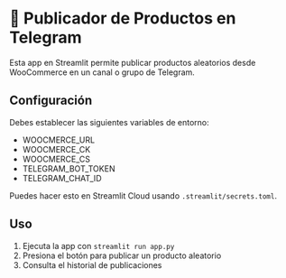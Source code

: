 # 📢 Publicador de Productos en Telegram

Esta app en Streamlit permite publicar productos aleatorios desde WooCommerce en un canal o grupo de Telegram.

## Configuración

Debes establecer las siguientes variables de entorno:

- WOOCMERCE_URL
- WOOCMERCE_CK
- WOOCMERCE_CS
- TELEGRAM_BOT_TOKEN
- TELEGRAM_CHAT_ID

Puedes hacer esto en Streamlit Cloud usando `.streamlit/secrets.toml`.

## Uso

1. Ejecuta la app con `streamlit run app.py`
2. Presiona el botón para publicar un producto aleatorio
3. Consulta el historial de publicaciones
